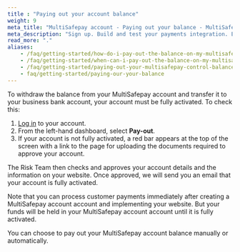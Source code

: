 ```yaml
---
title : "Paying out your account balance"
weight: 9
meta_title: "MultiSafepay account - Paying out your balance - MultiSafepay Docs"
meta_description: "Sign up. Build and test your payments integration. Explore our products and services. Use our API Reference, SDKs, and wrappers. Get support."
read_more: "."
aliases:
    - /faq/getting-started/how-do-i-pay-out-the-balance-on-my-multisafepay-account-to-my-business-bank-account
    - /faq/getting-started/when-can-i-pay-out-the-balance-on-my-multisafepay-account-to-my-business-bank-account
    - /faq/getting-started/paying-out-your-multisafepay-control-balance-to-your-business-bank-account
    - faq/getting-started/paying-our-your-balance
---
```


To withdraw the balance from your MultiSafepay account and transfer it to your business bank account, your account must be fully activated. To check this:

1. [Log in](https://merchant.multisafepay.com) to your account.
2. From the left-hand dashboard, select **Pay-out**.
3. If your account is not fully activated, a red bar appears at the top of the screen with a link to the page for uploading the documents required to approve your account.

The Risk Team then checks and approves your account details and the information on your website. Once approved, we will send you an email that your account is fully activated. 

Note that you can process customer payments immediately after creating a MultiSafepay account account and implementing your website. But your funds will be held in your MultiSafepay account account until it is fully activated.

You can choose to pay out your MultiSafepay account balance manually or automatically.
